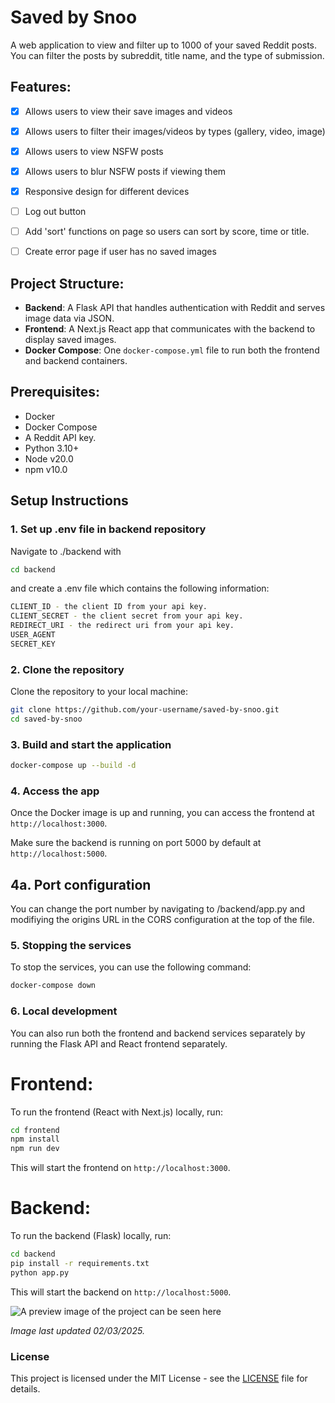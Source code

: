 # Saved by Snoo

A web application to view and filter up to 1000 of your saved Reddit posts. You can filter the posts by subreddit, title name, and the type of submission.

## Features:
- [x] Allows users to view their save images and videos
- [x] Allows users to filter their images/videos by types (gallery, video, image)
- [x] Allows users to view NSFW posts
- [x] Allows users to blur NSFW posts if viewing them
- [x] Responsive design for different devices
- [ ] Log out button
- [ ] Add 'sort' functions on page so users can sort by score, time or title.
- [ ] Create error page if user has no saved images


## Project Structure:
- **Backend**: A Flask API that handles authentication with Reddit and serves image data via JSON.
- **Frontend**: A Next.js React app that communicates with the backend to display saved images.
- **Docker Compose**: One `docker-compose.yml` file to run both the frontend and backend containers.

## Prerequisites:
- Docker
- Docker Compose
- A Reddit API key.
- Python 3.10+
- Node v20.0
- npm v10.0

## Setup Instructions

### 1. Set up .env file in backend repository
Navigate to ./backend with

```bash
cd backend
```

and create a .env file which contains the following information:

```bash
CLIENT_ID - the client ID from your api key.
CLIENT_SECRET - the client secret from your api key.
REDIRECT_URI - the redirect uri from your api key.
USER_AGENT
SECRET_KEY
```

### 2. Clone the repository
Clone the repository to your local machine:

```bash
git clone https://github.com/your-username/saved-by-snoo.git
cd saved-by-snoo

```

### 3. Build and start the application

```bash
docker-compose up --build -d
```

### 4. Access the app

Once the Docker image is up and running, you can access the frontend at `http://localhost:3000`.

Make sure the backend is running on port 5000 by default at `http://localhost:5000`.

## 4a. Port configuration

You can change the port number by navigating to /backend/app.py and modifiying the origins URL in the CORS configuration at the top of the file.

### 5. Stopping the services

To stop the services, you can use the following command:

```bash
docker-compose down
```

### 6. Local development

You can also run both the frontend and backend services separately by running the Flask API and React frontend separately.

# Frontend:

To run the frontend (React with Next.js) locally, run:

```bash
cd frontend
npm install
npm run dev
```

This will start the frontend on `http://localhost:3000`.

# Backend:

To run the backend (Flask) locally, run:

```bash
cd backend
pip install -r requirements.txt
python app.py
```

This will start the backend on `http://localhost:5000`.

![A preview image of the project can be seen here]('https://i.imgur.com/432Wg72.jpeg')

*Image last updated 02/03/2025.*

### License

This project is licensed under the MIT License - see the [LICENSE](./LICENSE) file for details.
